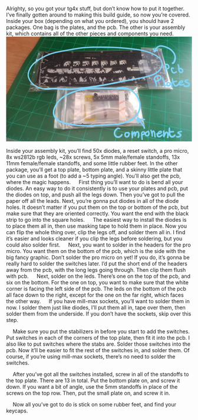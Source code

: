 Alrighty, so you got your tg4x stuff, but don’t know how to put it together.  I’ve finally gotten around to making this build guide, so now you’re covered.  Inside your box (depending on what you ordered), you should have 2 packages.
One bag is the plates, and the pcb.  The other is your assembly kit, which contains all of the other pieces and components you need.
 ![01.](https://raw.githubusercontent.com/MythosMann/tg4x/master/2d-3d%20stuff/build%20guide%20pics/01.%202%20main%20packages.jpg)

Inside your assembly kit, you’ll find 50x diodes, a reset switch, a pro micro, 8x ws2812b rgb leds, ~28x screws, 5x 5mm male/female standoffs, 13x 11mm female/female standoffs, and some little rubber feet. In the other package, you’ll get a top plate, bottom plate, and a skinny little plate that you can use as a foot (to add a ~5 typing angle).  You’ll also get the pcb, where the magic happens.
 
 First thing you’ll want to do is bend all your diodes.  An easy way to do it consistently is to use your plates and pcb, put the diodes on top, and push all the legs down.  Then you’ve got to pull the paper off all the leads.  Next, you’re gonna put diodes in all of the diode holes.  It doesn’t matter if you put them on the top or bottom of the pcb, but make sure that they are oriented correctly.  You want the end with the black strip to go into the square holes.
 
The easiest way to install the diodes is to place them all in, then use masking tape to hold them in place.  Now you can flip the whole thing over, clip the legs off, and solder them all in.  I find it’s easier and looks cleaner if you clip the legs before soldering, but you could also solder first.
 
Next, you want to solder in the headers for the pro micro.  You want them on the bottom of the pcb, which is the side with the big fancy graphic.  Don’t solder the pro micro on yet!  If you do, it’s gonna be really hard to solder the switches later.  I’d put the short end of the headers away from the pcb, with the long legs going through.  Then clip them flush with pcb.
 
Next, solder on the leds.  There’s one on the top of the pcb, and six on the bottom.  For the one on top, you want to make sure that the white corner is facing the left side of the pcb.  The leds on the bottom of the pcb all face down to the right, except for the one on the far right, which faces the other way.
 
If you have mill-max sockets, you’ll want to solder them in now.  I solder them just like diodes, I’ll put them all in, tape over them, then solder them from the underside.
If you don’t have the sockets, skip over this step.

 
Make sure you put the stabilizers in before you start to add the switches.  Put switches in each of the corners of the top plate, then fit it into the pcb.  I also like to put switches where the stabs are.  Solder those switches into the pcb.  Now it’ll be easier to fit the rest of the switches in, and solder them.  Of course, if you’re using mill-max sockets, there’s no need to solder the switches.

 
After you’ve got all the switches installed, screw in all of the standoffs to the top plate.  There are 13 in total.  Put the bottom plate on, and screw it down.  If you want a bit of angle, use the 5mm standoffs in place of the screws on the top row.  Then, put the small plate on, and screw it in.

 
Now all you’ve got to do is stick on some rubber feet, and find your keycaps.
